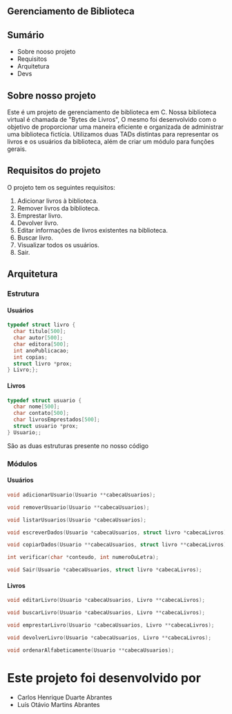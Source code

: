 ## Gerenciamento de Biblioteca

## Sumário

- Sobre nooso projeto
- Requisitos
- Arquitetura
- Devs

## Sobre nosso projeto
Este é um projeto de gerenciamento de biblioteca em C. Nossa biblioteca virtual é chamada de "Bytes de Livros", O mesmo foi desenvolvido com o objetivo de proporcionar uma maneira eficiente e organizada de administrar uma biblioteca fictícia. Utilizamos duas TADs distintas para representar os livros e os usuários da biblioteca, além de criar um módulo para funções gerais.

## Requisitos do projeto
O projeto tem os seguintes requisitos:

1. Adicionar livros à biblioteca.
2. Remover livros da biblioteca.
3. Emprestar livro.
4. Devolver livro.
5. Editar informações de livros existentes na biblioteca.
6. Buscar livro.
7. Visualizar todos os usuários.
8. Sair.

## Arquitetura
### Estrutura
#### Usuários
```c
typedef struct livro {
  char titulo[500];
  char autor[500];
  char editora[500];
  int anoPublicacao;
  int copias;
  struct livro *prox;
} Livro;};
```

#### Livros
```c
typedef struct usuario {
  char nome[500];
  char contato[500];
  char livrosEmprestados[500];
  struct usuario *prox;
} Usuario;;
```
São as duas estruturas presente no nosso código
### Módulos
#### Usuários
```c
void adicionarUsuario(Usuario **cabecaUsuarios);

void removerUsuario(Usuario **cabecaUsuarios);

void listarUsuarios(Usuario *cabecaUsuarios);

void escreverDados(Usuario *cabecaUsuarios, struct livro *cabecaLivros);

void copiarDados(Usuario **cabecaUsuarios, struct livro **cabecaLivros);

int verificar(char *conteudo, int numeroOuLetra);

void Sair(Usuario *cabecaUsuarios, struct livro *cabecaLivros);
```
#### Livros
```c
void editarLivro(Usuario *cabecaUsuarios, Livro **cabecaLivros);

void buscarLivro(Usuario *cabecaUsuarios, Livro **cabecaLivros);

void emprestarLivro(Usuario *cabecaUsuarios, Livro **cabecaLivros);

void devolverLivro(Usuario *cabecaUsuarios, Livro **cabecaLivros);

void ordenarAlfabeticamente(Usuario **cabecaUsuarios);
```

# Este projeto foi desenvolvido por
- Carlos Henrique Duarte Abrantes
- Luís Otávio Martins Abrantes
